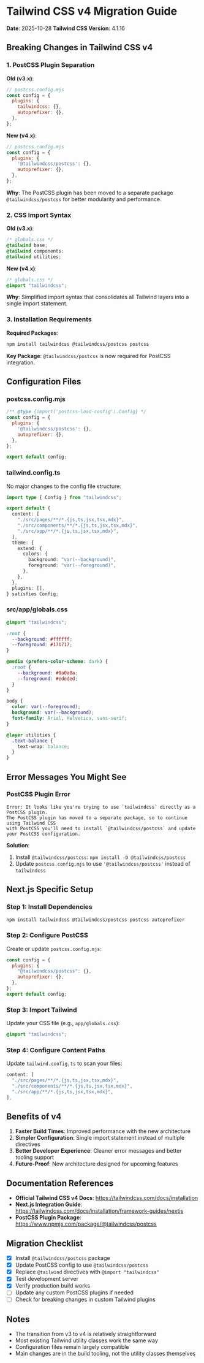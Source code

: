 # Tailwind CSS v4 Migration Guide

**Date**: 2025-10-28
**Tailwind CSS Version**: 4.1.16

## Breaking Changes in Tailwind CSS v4

### 1. PostCSS Plugin Separation

**Old (v3.x)**:
```javascript
// postcss.config.mjs
const config = {
  plugins: {
    tailwindcss: {},
    autoprefixer: {},
  },
};
```

**New (v4.x)**:
```javascript
// postcss.config.mjs
const config = {
  plugins: {
    '@tailwindcss/postcss': {},
    autoprefixer: {},
  },
};
```

**Why**: The PostCSS plugin has been moved to a separate package `@tailwindcss/postcss` for better modularity and performance.

### 2. CSS Import Syntax

**Old (v3.x)**:
```css
/* globals.css */
@tailwind base;
@tailwind components;
@tailwind utilities;
```

**New (v4.x)**:
```css
/* globals.css */
@import "tailwindcss";
```

**Why**: Simplified import syntax that consolidates all Tailwind layers into a single import statement.

### 3. Installation Requirements

**Required Packages**:
```bash
npm install tailwindcss @tailwindcss/postcss postcss
```

**Key Package**: `@tailwindcss/postcss` is now required for PostCSS integration.

## Configuration Files

### postcss.config.mjs
```javascript
/** @type {import('postcss-load-config').Config} */
const config = {
  plugins: {
    '@tailwindcss/postcss': {},
    autoprefixer: {},
  },
};

export default config;
```

### tailwind.config.ts
No major changes to the config file structure:
```typescript
import type { Config } from "tailwindcss";

export default {
  content: [
    "./src/pages/**/*.{js,ts,jsx,tsx,mdx}",
    "./src/components/**/*.{js,ts,jsx,tsx,mdx}",
    "./src/app/**/*.{js,ts,jsx,tsx,mdx}",
  ],
  theme: {
    extend: {
      colors: {
        background: "var(--background)",
        foreground: "var(--foreground)",
      },
    },
  },
  plugins: [],
} satisfies Config;
```

### src/app/globals.css
```css
@import "tailwindcss";

:root {
  --background: #ffffff;
  --foreground: #171717;
}

@media (prefers-color-scheme: dark) {
  :root {
    --background: #0a0a0a;
    --foreground: #ededed;
  }
}

body {
  color: var(--foreground);
  background: var(--background);
  font-family: Arial, Helvetica, sans-serif;
}

@layer utilities {
  .text-balance {
    text-wrap: balance;
  }
}
```

## Error Messages You Might See

### PostCSS Plugin Error
```
Error: It looks like you're trying to use `tailwindcss` directly as a PostCSS plugin.
The PostCSS plugin has moved to a separate package, so to continue using Tailwind CSS
with PostCSS you'll need to install `@tailwindcss/postcss` and update your PostCSS configuration.
```

**Solution**:
1. Install `@tailwindcss/postcss`: `npm install -D @tailwindcss/postcss`
2. Update `postcss.config.mjs` to use `'@tailwindcss/postcss'` instead of `tailwindcss`

## Next.js Specific Setup

### Step 1: Install Dependencies
```bash
npm install tailwindcss @tailwindcss/postcss postcss autoprefixer
```

### Step 2: Configure PostCSS
Create or update `postcss.config.mjs`:
```javascript
const config = {
  plugins: {
    "@tailwindcss/postcss": {},
    autoprefixer: {},
  },
};
export default config;
```

### Step 3: Import Tailwind
Update your CSS file (e.g., `app/globals.css`):
```css
@import "tailwindcss";
```

### Step 4: Configure Content Paths
Update `tailwind.config.ts` to scan your files:
```typescript
content: [
  "./src/pages/**/*.{js,ts,jsx,tsx,mdx}",
  "./src/components/**/*.{js,ts,jsx,tsx,mdx}",
  "./src/app/**/*.{js,ts,jsx,tsx,mdx}",
],
```

## Benefits of v4

1. **Faster Build Times**: Improved performance with the new architecture
2. **Simpler Configuration**: Single import statement instead of multiple directives
3. **Better Developer Experience**: Cleaner error messages and better tooling support
4. **Future-Proof**: New architecture designed for upcoming features

## Documentation References

- **Official Tailwind CSS v4 Docs**: https://tailwindcss.com/docs/installation
- **Next.js Integration Guide**: https://tailwindcss.com/docs/installation/framework-guides/nextjs
- **PostCSS Plugin Package**: https://www.npmjs.com/package/@tailwindcss/postcss

## Migration Checklist

- [x] Install `@tailwindcss/postcss` package
- [x] Update PostCSS config to use `@tailwindcss/postcss`
- [x] Replace `@tailwind` directives with `@import "tailwindcss"`
- [x] Test development server
- [x] Verify production build works
- [ ] Update any custom PostCSS plugins if needed
- [ ] Check for breaking changes in custom Tailwind plugins

## Notes

- The transition from v3 to v4 is relatively straightforward
- Most existing Tailwind utility classes work the same way
- Configuration files remain largely compatible
- Main changes are in the build tooling, not the utility classes themselves
